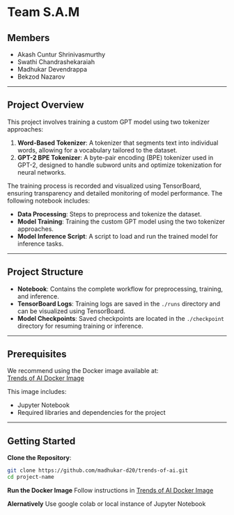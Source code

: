 # Team S.A.M

## Members  
- Akash Cuntur Shrinivasmurthy  
- Swathi Chandrashekaraiah  
- Madhukar Devendrappa  
- Bekzod Nazarov  

---

## Project Overview  
This project involves training a custom GPT model using two tokenizer approaches:  

1. **Word-Based Tokenizer**: A tokenizer that segments text into individual words, allowing for a vocabulary tailored to the dataset.  
2. **GPT-2 BPE Tokenizer**: A byte-pair encoding (BPE) tokenizer used in GPT-2, designed to handle subword units and optimize tokenization for neural networks.  

The training process is recorded and visualized using TensorBoard, ensuring transparency and detailed monitoring of model performance. The following notebook includes:  

- **Data Processing**: Steps to preprocess and tokenize the dataset.  
- **Model Training**: Training the custom GPT model using the two tokenizer approaches.  
- **Model Inference Script**: A script to load and run the trained model for inference tasks.  

---

## Project Structure  

- **Notebook**: Contains the complete workflow for preprocessing, training, and inference.  
- **TensorBoard Logs**: Training logs are saved in the `./runs` directory and can be visualized using TensorBoard.  
- **Model Checkpoints**: Saved checkpoints are located in the `./checkpoint` directory for resuming training or inference.  

---

## Prerequisites  

We recommend using the Docker image available at:  
[Trends of AI Docker Image](https://hub.docker.com/r/fhdo4/trends-of-ai)  

This image includes:  
- Jupyter Notebook  
- Required libraries and dependencies for the project  

---

## Getting Started  

**Clone the Repository**:  
   ```bash
   git clone https://github.com/madhukar-d20/trends-of-ai.git
   cd project-name
 ```

 **Run the Docker Image**
Follow instructions in [Trends of AI Docker Image](https://hub.docker.com/r/fhdo4/trends-of-ai)  

**Alernatively**
Use google colab or local instance of Jupyter Notebook